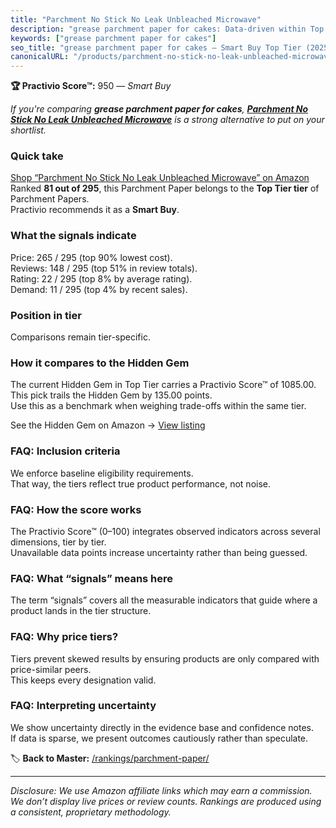 ```yaml
---
title: "Parchment No Stick No Leak Unbleached Microwave"
description: "grease parchment paper for cakes: Data-driven within Top Tier ranking using the Practivio Score™. Positioned by quality, value, demand, findability, momentum."
keywords: ["grease parchment paper for cakes"]
seo_title: "grease parchment paper for cakes — Smart Buy Top Tier (2025)"
canonicalURL: "/products/parchment-no-stick-no-leak-unbleached-microwave-B0DXPZN873/"
---
```


**🏆 Practivio Score™:** 950 — _Smart Buy_


*If you're comparing **grease parchment paper for cakes**, **[Parchment No Stick No Leak Unbleached Microwave](https://www.amazon.com/dp/B0DXPZN873?tag=practivio-20)** is a strong alternative to put on your shortlist.*
### Quick take
[Shop “Parchment No Stick No Leak Unbleached Microwave” on Amazon](https://www.amazon.com/dp/B0DXPZN873?tag=practivio-20)
Ranked **81 out of 295**, this Parchment Paper belongs to the **Top Tier tier** of Parchment Papers.  
Practivio recommends it as a **Smart Buy**.

### What the signals indicate
Price: 265 / 295 (top 90% lowest cost).  
Reviews: 148 / 295 (top 51% in review totals).  
Rating: 22 / 295 (top 8% by average rating).  
Demand: 11 / 295 (top 4% by recent sales).

### Position in tier
Comparisons remain tier-specific.

### How it compares to the Hidden Gem
The current Hidden Gem in Top Tier carries a Practivio Score™ of 1085.00.  
This pick trails the Hidden Gem by 135.00 points.  
Use this as a benchmark when weighing trade-offs within the same tier.  

See the Hidden Gem on Amazon → [View listing](https://www.amazon.com/dp/B07SYB2BFW?tag=practivio-20)

### FAQ: Inclusion criteria
We enforce baseline eligibility requirements.  
That way, the tiers reflect true product performance, not noise.

### FAQ: How the score works
The Practivio Score™ (0–100) integrates observed indicators across several dimensions, tier by tier.  
Unavailable data points increase uncertainty rather than being guessed.

### FAQ: What “signals” means here
The term “signals” covers all the measurable indicators that guide where a product lands in the tier structure.

### FAQ: Why price tiers?
Tiers prevent skewed results by ensuring products are only compared with price-similar peers.  
This keeps every designation valid.

### FAQ: Interpreting uncertainty
We show uncertainty directly in the evidence base and confidence notes.  
If data is sparse, we present outcomes cautiously rather than speculate.


🏷️ **Back to Master:** [/rankings/parchment-paper/](/rankings/parchment-paper/)

---
_Disclosure: We use Amazon affiliate links which may earn a commission. We don’t display live prices or review counts. Rankings are produced using a consistent, proprietary methodology._
